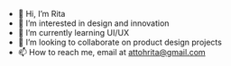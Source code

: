 - 👋 Hi, I’m Rita
- 👀 I’m interested in design and innovation
- 🌱 I’m currently learning UI/UX 
- 💞️ I’m looking to collaborate on product design projects 
- 📫 How to reach me, email at attohrita@gmail.com 

<!---
attohrita/attohrita is a ✨ special ✨ repository because its `README.md` (this file) appears on your GitHub profile.
You can click the Preview link to take a look at your changes.
--->
